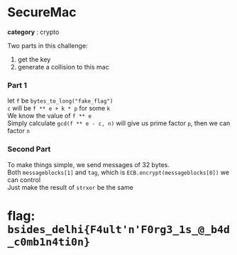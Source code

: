 # SecureMac

**category** : crypto

Two parts in this challenge:
1. get the key
2. generate a collision to this mac

### Part 1

let `f` be `bytes_to_long("fake_flag")`  
`c` will be `f ** e + k * p` for some `k`  
We know the value of `f ** e`  
Simply calculate `gcd(f ** e - c, n)` will give us prime factor `p`, then we can factor `n`

### Second Part

To make things simple, we send messages of 32 bytes.  
Both `messageblocks[1]` and `tag`, which is `ECB.encrypt(messageblocks[0])` we can control  
Just make the result of `strxor` be the same

# flag: `bsides_delhi{F4ult'n'F0rg3_1s_@_b4d_c0mb1n4ti0n}`
